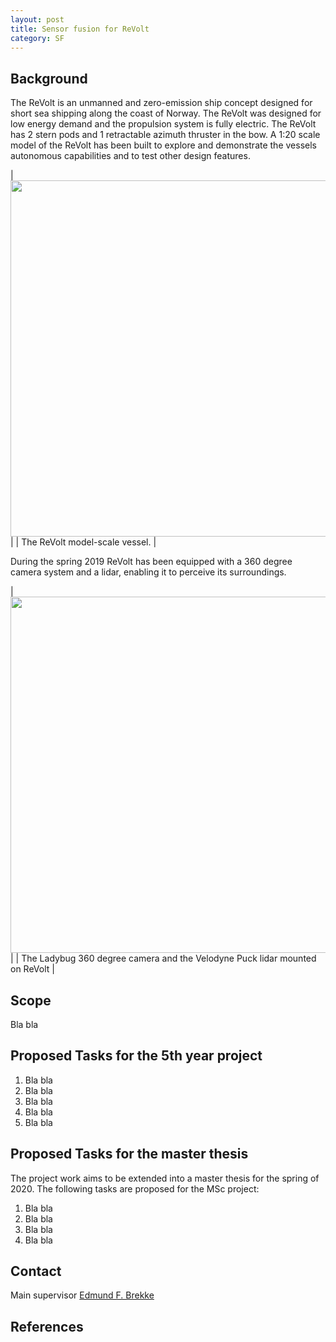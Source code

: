 ```yaml
---
layout: post
title: Sensor fusion for ReVolt
category: SF
---
```

## Background
The ReVolt is an unmanned and zero-emission ship concept designed for short sea shipping along the coast of Norway. The ReVolt was designed for low energy demand and the propulsion system is fully electric. The ReVolt has 2 stern pods and 1 retractable azimuth thruster in the bow.
A 1:20 scale model of the ReVolt has been built to explore and demonstrate the vessels autonomous capabilities and to test other design features.

|<img src="{{site.url}}/assets/revolt3.png" width="570"> | 
| The ReVolt model-scale vessel. | 

During the spring 2019 ReVolt has been equipped with a 360 degree camera system and a lidar, enabling it to perceive its surroundings. 

|<img src="{{site.url}}/assets/ladybugpuck.png" width="570"> | 
| The Ladybug 360 degree camera and the Velodyne Puck lidar mounted on ReVolt  |

## Scope
Bla bla

## Proposed Tasks for the 5th year project

1. Bla bla
2. Bla bla
3. Bla bla
4. Bla bla 
5. Bla bla

## Proposed Tasks for the master thesis

The project work aims to be extended into a master thesis for the spring of 2020. The following tasks are proposed for the MSc project:

1. Bla bla
2. Bla bla
3. Bla bla
4. Bla bla

## Contact
Main supervisor [Edmund F. Brekke](http://www.ntnu.no/ansatte/edmundfo)

## References

